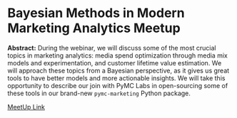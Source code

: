 # Bayesian Methods in Modern Marketing Analytics Meetup

**Abstract:** During the webinar, we will discuss some of the most crucial topics in marketing analytics: media spend optimization through media mix models and experimentation, and customer lifetime value estimation. We will approach these topics from a Bayesian perspective, as it gives us great tools to have better models and more actionable insights. We will take this opportunity to describe our join with PyMC Labs in open-sourcing some of these tools in our brand-new `pymc-marketing` Python package.

[MeetUp Link](https://www.meetup.com/pymc-labs-online-meetup/events/293508704/)